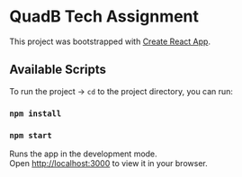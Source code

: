 # QuadB Tech Assignment

This project was bootstrapped with [Create React App](https://github.com/facebook/create-react-app).

## Available Scripts

To run  the project -> `cd` to the project directory, you can run:
### `npm install`
### `npm start`

Runs the app in the development mode.\
Open [http://localhost:3000](http://localhost:3000) to view it in your browser.


